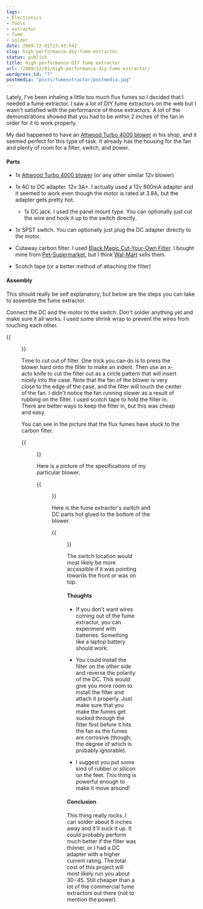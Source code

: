 ```yaml
---
tags:
- Electronics
- Tools
- extractor
- fume
- solder
date: 2009-12-01T23:43:54Z
slug: high-performance-diy-fume-extractor
status: publish
title: High performance DIY fume extractor
url: /2009/12/01/high-performance-diy-fume-extractor/
wordpress_id: "7"
postmedia: "posts/fumeextractor/postmedia.jpg"
---
```


Lately, I've been inhaling a little too much flux fumes so I decided that I needed a fume extractor. I saw a lot of DIY fume extractors on the web but I wasn't satisfied with the performance of those extractors. A lot of the demonstrations showed that you had to be within 2 inches of the fan in order for it to work properly.
<!--more-->

My dad happened to have an [Attwood Turbo 4000 blower](http://www.boatersland.com/att17414.html) in his shop, and it seemed perfect for this type of task. It already has the housing for the fan and plenty of room for a filter, switch, and power.


#### **Parts**


  * 1x [Attwood Turbo 4000 blower](http://www.boatersland.com/att17414.html) (or any other similar 12v blower)

  * 1x AC to DC adapter. 12v 3A+. I actually used a 12v 800mA adapter and it seemed to work even though the motor is rated at 3.8A, but the adapter gets pretty hot.

	* 1x DC jack. I used the panel mount type. You can optionally just cut the wire and hook it up to the switch directly.

  * 1x SPST switch. You can optionally just plug the DC adapter directly to the motor.

  * Cutaway carbon filter. I used [Black Magic Cut-Your-Own Filter](http://www.4littlepets.com/blackmagiccut-your-ownfiltercartridge1.aspx). I bought mine from [Pet-Supermarket](http://www.petsupermarket.com/), but I think [Wal-Mart](http://www.walmart.com/catalog/product.do?product_id=3635113) sells them.

  * Scotch tape (or a better method of attaching the filter)


#### Assembly


This should really be self explanatory, but below are the steps you can take to assemble the fume extractor.

Connect the DC and the motor to the switch. Don't solder anything yet and make sure it all works. I used some shrink wrap to prevent the wires from touching each other.

{{<figure src="http://farm3.static.flickr.com/2577/4152133284_e4859925c9_b.jpg" title="DC, switch, motor, wires">}}

Time to cut out of filter. One trick you can do is to press the blower hard onto the filter to make an indent. Then use an x-acto knife to cut the filter out as a circle pattern that will insert nicely into the case. Note that the fan of the blower is very close to the edge of the case, and the filter will touch the center of the fan. I didn't notice the fan running slower as a result of rubbing on the filter. I used scotch tape to hold the filter in. There are better ways to keep the filter in, but this was cheap and easy.

You can see in the picture that the flux fumes have stuck to the carbon filter.

{{<figure src="http://farm3.static.flickr.com/2610/4152063434_175accbdcd_b.jpg" title="Showing how the filter is installed. Scotch tape!">}}

Here is a picture of the specifications of my particular blower.

{{<figure src="http://farm3.static.flickr.com/2675/4152063352_7338afb5c4_b.jpg" title="Blower specifications">}}

Here is the fume extractor's switch and DC parts hot glued to the bottom of the blower.

{{<figure src="http://farm3.static.flickr.com/2668/4151457581_826bd70d70_b.jpg" title="Hot glued switch and DC jack">}}

The switch location would most likely be more accessible if it was pointing towards the front or was on top.


#### Thoughts


  * If you don't want wires coming out of the fume extractor, you can experiment with batteries. Something like a laptop battery should work.


  * You could install the filter on the other side and reverse the polarity of the DC. This would give you more room to install the filter and attach it properly. Just make sure that you make the fumes get sucked through the filter first before it hits the fan as the fumes are corrosive (though, the degree of which is probably ignorable).


  * I suggest you put some kind of rubber or silicon on the feet. This thing is powerful enough to make it move around!


#### **Conclusion**


This thing really rocks. I can solder about 8 inches away and it'll suck it up. It could probably perform much better if the filter was thinner, or I had a DC adapter with a higher current rating. The total cost of this project will most likely run you about $30-$45. Still cheaper than a lot of the commercial fume extractors out there (not to mention the power).
